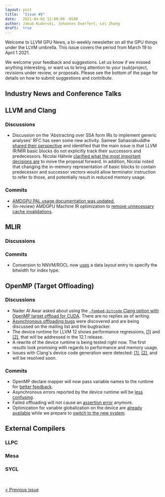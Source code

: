 ```yaml
---
layout: post
title:  "Issue #9"
date:   2021-04-02 12:00:00 -0500
author: Jakub Kuderski, Johannes Doerfert, Lei Zhang
draft:  true
---
```


Welcome to LLVM GPU News, a bi-weekly newsletter on all the GPU things under the LLVM umbrella.
This issue covers the period from March 19 to April 1 2021.

We welcome your feedback and suggestions. Let us know if we missed anything interesting, or want us to bring attention to your (sub)project, revisions under review, or proposals. Please see the bottom of the page for details on how to submit suggestions and contribute.


## Industry News and Conference Talks


##  LLVM and Clang

### Discussions

*  Discussion on the 'Abstracting over SSA form IRs to implement generic analyses' RFC has seen some new activity. Sameer Sahasrabuddhe [shared their perspective](https://lists.llvm.org/pipermail/llvm-dev/2021-March/149523.html) and identified that the main issue is that LLVM IR/MIR basic blocks do not explicitly track their successors and predecessors. Nicolai Hähnle [clarified what the most important decisions are](https://lists.llvm.org/pipermail/llvm-dev/2021-March/149560.html) to move the proposal forward. In addition, Nicolai noted that changing the in-memory representation of basic blocks to contain predecessor and successor vectors would allow terminator instruction to refer to those, and potentially result in reduced memory usage.

### Commits

*  [AMDGPU PAL usage documentation was updated.](https://reviews.llvm.org/D93125)
*  (In-review) AMDGPU Machine IR optimization to [remove unnecessary cache invalidations](https://reviews.llvm.org/D99128).

## MLIR

### Discussions

### Commits

*  Conversion to NNVM/ROCL now [uses](https://reviews.llvm.org/D98937) a data layout entry to specify the bitwidth for index type.


## OpenMP (Target Offloading)

### Discussions

*  Nader Al Awar asked about using the [`-fembed-bitcode` Clang option with OpenMP target offload for CUDA](https://lists.llvm.org/pipermail/llvm-dev/2021-March/149529.html). There are no replies as of writing.
*  [Asynchronous offloading bugs](https://bugs.llvm.org/show_bug.cgi?id=49816) were discovered and are being discussed on the mailing list and the bugtracker.
*  The device runtime for LLVM 12 shows performance regressions, [\[1\]](https://bugs.llvm.org/show_bug.cgi?id=49752) and [\[2\]](https://bugs.llvm.org/show_bug.cgi?id=49764), that will be addressed in the 12.1 release.
*  A rewrite of the device runtime is being tested right now. The first results look promising with regards to performance and memory usage.
*  Issues with Clang's device code generation were detected: [\[1\]](https://bugs.llvm.org/show_bug.cgi?id=49779), [\[2\]](https://bugs.llvm.org/show_bug.cgi?id=49777), and will be resolved soon.

### Commits

*  OpenMP declare mapper will now pass variable names to the runtime for [better feedback](https://reviews.llvm.org/D99681).
*  Asynchronous errors reported by the device runtime will be [less confusing](https://reviews.llvm.org/D99510).
*  Failed offloading will not cause an [assertion error](https://reviews.llvm.org/D99443) anymore.
*  Optimization for variable globalization on the device are [already available](https://reviews.llvm.org/D97818) while we prepare to [switch to the new system](https://reviews.llvm.org/D97680).

## External Compilers

### LLPC

### Mesa

### SYCL

<br/>
<p style="text-align:left;">
    <a href="{% post_url 2021-03-19-issue-8 %}"> < Previous issue</a>
    <span style="float:right;">
        <!--<a href="{% post_url 2021-04-02-issue-9 %}"> Next issue > </a>-->
    </span>
</p>

